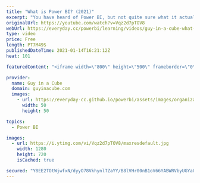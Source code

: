```yaml
---
title: "What is Power BI? (2021)"
excerpt: "You have heard of Power BI, but not quite sure what it actually is. You probably come from Excel land and want to know more about how you can take your data to the next level.   Adam summarizes the Power BI platform to help you understand how it fits into your business and work flow. Whether you are"
originalUrl: https://youtube.com/watch?v=Vqz2d7pTOV8
webUrl: https://everyday.cc/powerbi/learning/videos/guy-in-a-cube-what-is-power-bi-2021/
type: video
price: Free
length: PT7M49S
publishedDateTime: 2021-01-14T16:21:12Z
heat: 101

featuredContent: "<iframe width=\"800\" height=\"500\" frameborder=\"0\" src=\"https://www.youtube.com/embed/Vqz2d7pTOV8\" allow=\"accelerometer; autoplay; encrypted-media; gyroscope; picture-in-picture\" allowfullscreen></iframe>"

provider:
  name: Guy in a Cube
  domain: guyinacube.com
  images:
    - url: https://everyday-cc.github.io/powerbi/assets/images/organizations/guyinacube.com-50x50.jpg
      width: 50
      height: 50

topics:
  - Power BI

images:
  - url: https://i.ytimg.com/vi/Vqz2d7pTOV8/maxresdefault.jpg
    width: 1280
    height: 720
    isCached: true

secured: "Y8EE2TOtWjwfxN/dyyO78VkhynlTZaYY/B8lVHr00nB1oV66YABWRVbyUGYaUNLHPfqh23VV8YqM8gxiZAwI/TGM9hwSEm9eWSJb2cc5kJmyoCtbVNMqprFZ3ahg3lXynHncbYobJT0yByZSBEUjKPwogS15yXpPwCOqDXZQxVo/yMy2sVArC8/mVk2GRz7PekBtVBLA5Iuksy4xL4uLNd3Eu6OrM67kEfNK/SDfiEVn6mQ4txOUfPG6i0kg1YyYviWdUu0JV+mc+oPlPr0t4tYvngJ6uPYJVM1bcdJR+Bc1eeNfW0NSN5ueG1k16e8JDWJLzenj7MyJxxE8Bn2Qm3GDBT+zqncjm9jyuyazz8VxSxlduBrgdU8GAwONHObPVqlER9wkK86yzQEOjPG6/ehvSOWczVRRS297gsz6M2Y=;nM3AsAyzy0HyN06VDLCkUg=="
---
```


